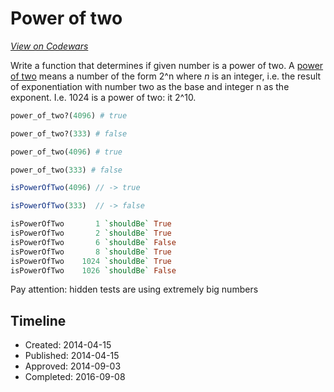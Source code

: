 # Power of two
[*View on Codewars*](https://www.codewars.com/kata/power-of-two)

Write a function that determines if given number is a power of two.
A [power of two](https://en.wikipedia.org/wiki/Power_of_two) means a number of the form 2^n where *n* is an integer, i.e. the result of exponentiation with number two as the base and integer n as the exponent.
I.e. 1024 is a power of two: it 2^10.


```ruby
power_of_two?(4096) # true

power_of_two?(333) # false
```
```python
power_of_two(4096) # true

power_of_two(333) # false
```
```javascript
isPowerOfTwo(4096) // -> true

isPowerOfTwo(333)  // -> false
```
```haskell
isPowerOfTwo       1 `shouldBe` True
isPowerOfTwo       2 `shouldBe` True
isPowerOfTwo       6 `shouldBe` False
isPowerOfTwo       8 `shouldBe` True
isPowerOfTwo    1024 `shouldBe` True
isPowerOfTwo    1026 `shouldBe` False
```

Pay attention: hidden tests are using extremely big numbers




## Timeline
- Created: 2014-04-15
- Published: 2014-04-15
- Approved: 2014-09-03
- Completed: 2016-09-08
